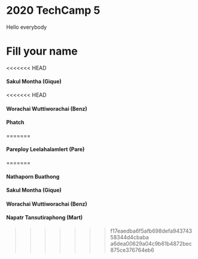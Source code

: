 # 2020 TechCamp 5
Hello everybody

#  Fill your name
<<<<<<< HEAD
#### Sakul Montha (Gique)
<<<<<<< HEAD
#### Worachai Wuttiworachai (Benz)
#### Phatch
=======
#### Pareploy Leelahalamlert (Pare)
=======
#### Nathaporn Buathong
#### Sakul Montha (Gique)
#### Worachai Wuttiworachai (Benz)
#### Napatr Tansutiraphong (Mart)
>>>>>>> f17eaedba6f5afb698defa94374358344d4cbaba
>>>>>>> a6dea00629a04c9b61b4872bec875ce376764eb6
